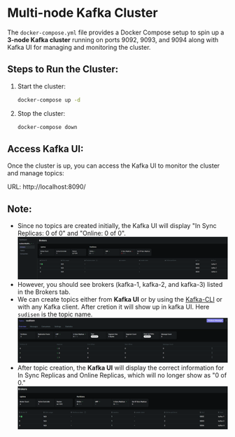 # Multi-node Kafka Cluster

The `docker-compose.yml` file provides a Docker Compose setup to spin up a **3-node Kafka cluster** running on ports 9092, 9093, and 9094 along with Kafka UI for managing and monitoring the cluster. 

## Steps to Run the Cluster:
1. Start the cluster:
    ```bash
    docker-compose up -d
    ```
2. Stop the cluster:
    ```bash
    docker-compose down
    ```

## Access Kafka UI:
Once the cluster is up, you can access the Kafka UI to monitor the cluster and manage topics:

URL: http://localhost:8090/

## Note:
- Since no topics are created initially, the Kafka UI will display "In Sync Replicas: 0 of 0" and "Online: 0 of 0".
![plot](Pictures/1.png)
- However, you should see brokers (kafka-1, kafka-2, and kafka-3) listed in the Brokers tab.
- We can create topics either from **Kafka UI** or by using the [Kafka-CLI](../SingleNodeKafka/topic_creation.md) or with any Kafka client. After cretion it will show up in kafka UI. Here `sudisen` is the topic name.
![plot](Pictures/2.png)
- After topic creation, the **Kafka UI** will display the correct information for In Sync Replicas and Online Replicas, which will no longer show as "0 of 0." 
![plot](Pictures/3.png)